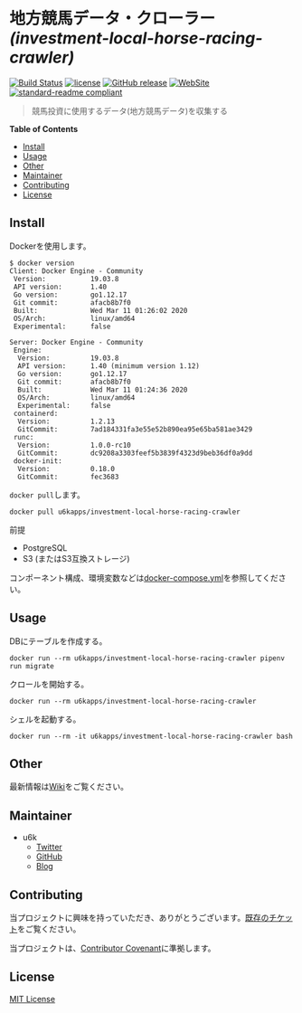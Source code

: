 # 地方競馬データ・クローラー _(investment-local-horse-racing-crawler)_

[![Build Status](https://travis-ci.org/u6k/investment-local-horse-racing-crawler.svg?branch=master)](https://travis-ci.org/u6k/investment-local-horse-racing-crawler)
[![license](https://img.shields.io/github/license/u6k/investment-local-horse-racing-crawler.svg)](https://github.com/u6k/investment-local-horse-racing-crawler/blob/master/LICENSE)
[![GitHub release](https://img.shields.io/github/release/u6k/investment-local-horse-racing-crawler.svg)](https://github.com/u6k/investment-local-horse-racing-crawler/releases)
[![WebSite](https://img.shields.io/website-up-down-green-red/https/shields.io.svg?label=u6k.Redmine)](https://redmine.u6k.me/projects/investment-local-horse-racing-crawler)
[![standard-readme compliant](https://img.shields.io/badge/readme%20style-standard-brightgreen.svg?style=flat-square)](https://github.com/RichardLitt/standard-readme)

> 競馬投資に使用するデータ(地方競馬データ)を収集する

__Table of Contents__

- [Install](#Install)
- [Usage](#Usage)
- [Other](#Other)
- [Maintainer](#Maintainer)
- [Contributing](#Contributing)
- [License](#License)

## Install

Dockerを使用します。

```
$ docker version
Client: Docker Engine - Community
 Version:           19.03.8
 API version:       1.40
 Go version:        go1.12.17
 Git commit:        afacb8b7f0
 Built:             Wed Mar 11 01:26:02 2020
 OS/Arch:           linux/amd64
 Experimental:      false

Server: Docker Engine - Community
 Engine:
  Version:          19.03.8
  API version:      1.40 (minimum version 1.12)
  Go version:       go1.12.17
  Git commit:       afacb8b7f0
  Built:            Wed Mar 11 01:24:36 2020
  OS/Arch:          linux/amd64
  Experimental:     false
 containerd:
  Version:          1.2.13
  GitCommit:        7ad184331fa3e55e52b890ea95e65ba581ae3429
 runc:
  Version:          1.0.0-rc10
  GitCommit:        dc9208a3303feef5b3839f4323d9beb36df0a9dd
 docker-init:
  Version:          0.18.0
  GitCommit:        fec3683
```

`docker pull`します。

```
docker pull u6kapps/investment-local-horse-racing-crawler
```

前提

- PostgreSQL
- S3 (またはS3互換ストレージ)

コンポーネント構成、環境変数などは[docker-compose.yml](https://github.com/u6k/investment-local-horse-racing-crawler/blob/master/docker-compose.yml)を参照してください。

## Usage

DBにテーブルを作成する。

```
docker run --rm u6kapps/investment-local-horse-racing-crawler pipenv run migrate
```

クロールを開始する。

```
docker run --rm u6kapps/investment-local-horse-racing-crawler
```

シェルを起動する。

```
docker run --rm -it u6kapps/investment-local-horse-racing-crawler bash
```

## Other

最新情報は[Wiki](https://redmine.u6k.me/projects/investment-local-horse-racing-crawler/wiki/Wiki)をご覧ください。

## Maintainer

- u6k
    - [Twitter](https://twitter.com/u6k_yu1)
    - [GitHub](https://github.com/u6k)
    - [Blog](https://blog.u6k.me/)

## Contributing

当プロジェクトに興味を持っていただき、ありがとうございます。[既存のチケット](https://redmine.u6k.me/projects/investment-local-horse-racing-crawler/issues/)をご覧ください。

当プロジェクトは、[Contributor Covenant](https://www.contributor-covenant.org/version/1/4/code-of-conduct)に準拠します。

## License

[MIT License](https://github.com/u6k/investment-local-horse-racing-crawler/blob/master/LICENSE)
